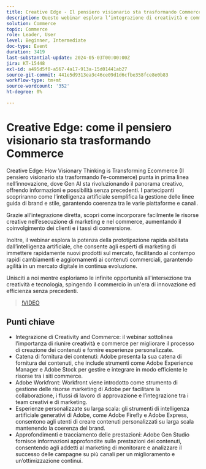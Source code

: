 ```yaml
---
title: Creative Edge - Il pensiero visionario sta trasformando Commerce
description: Questo webinar esplora l’integrazione di creatività e commerce, mostrando come gli strumenti e le tecnologie di Adobe possano aiutare a gestire le risorse, scalare la creazione di contenuti e semplificare la catena di fornitura dei contenuti. Descrive l’importanza di unire creatività e commercio e tratta argomenti come le esperienze personalizzate, la gestione delle risorse e l’utilizzo di strumenti come Adobe Workfront, Adobe Experience Manager e Adobe Stock per semplificare il processo di creazione dei contenuti.
solution: Commerce
topic: Commerce
role: Leader, User
level: Beginner, Intermediate
doc-type: Event
duration: 3419
last-substantial-update: 2024-05-03T00:00:00Z
jira: KT-15448
exl-id: a495d5f0-a567-4a17-913a-15d01441ab27
source-git-commit: 441e5d9313ea3c46ce09d1d6cfbe358fce8e0b83
workflow-type: tm+mt
source-wordcount: '352'
ht-degree: 0%

---
```


# Creative Edge: come il pensiero visionario sta trasformando Commerce

Creative Edge: How Visionary Thinking is Transforming Ecommerce (Il pensiero visionario sta trasformando l’e-commerce) punta in prima linea nell’innovazione, dove Gen AI sta rivoluzionando il panorama creativo, offrendo informazioni e possibilità senza precedenti. I partecipanti scopriranno come l’intelligenza artificiale semplifica la gestione delle linee guida di brand e stile, garantendo coerenza tra le varie piattaforme e canali.

Grazie all’integrazione diretta, scopri come incorporare facilmente le risorse creative nell’esecuzione di marketing e nel commerce, aumentando il coinvolgimento dei clienti e i tassi di conversione.

Inoltre, il webinar esplora la potenza della prototipazione rapida abilitata dall’intelligenza artificiale, che consente agli esperti di marketing di immettere rapidamente nuovi prodotti sul mercato, facilitando al contempo rapidi cambiamenti e aggiornamenti ai contenuti commerciali, garantendo agilità in un mercato digitale in continua evoluzione.

Unisciti a noi mentre esploriamo le infinite opportunità all&#39;intersezione tra creatività e tecnologia, spingendo il commercio in un&#39;era di innovazione ed efficienza senza precedenti.

>[!VIDEO](https://video.tv.adobe.com/v/3428818/?learn=on)

## Punti chiave

* Integrazione di Creativity and Commerce: il webinar sottolinea l’importanza di riunire creatività e commerce per migliorare il processo di creazione dei contenuti e fornire esperienze personalizzate.
* Catena di fornitura dei contenuti: Adobe presenta la sua catena di fornitura dei contenuti, che include strumenti come Adobe Experience Manager e Adobe Stock per gestire e integrare in modo efficiente le risorse tra i siti commerce.
* Adobe Workfront: Workfront viene introdotto come strumento di gestione delle risorse marketing di Adobe per facilitare la collaborazione, i flussi di lavoro di approvazione e l’integrazione tra i team creativi e di marketing.
* Esperienze personalizzate su larga scala: gli strumenti di intelligenza artificiale generativi di Adobe, come Adobe Firefly e Adobe Express, consentono agli utenti di creare contenuti personalizzati su larga scala mantenendo la coerenza del brand.
* Approfondimenti e tracciamento delle prestazioni: Adobe Gen Studio fornisce informazioni approfondite sulle prestazioni dei contenuti, consentendo agli addetti al marketing di monitorare e analizzare il successo delle campagne su più canali per un miglioramento e un’ottimizzazione continui.

